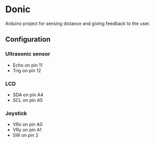# Donic
Arduino project for sensing distance and giving feedback to the user.
## Configuration
### Ultrasonic sensor
- Echo on pin 11
- Trig on pin 12
### LCD
- SDA on pin A4
- SCL on pin A5

### Joystick
- VRx on pin A0
- VRy on pin A1
- SW on pin 2